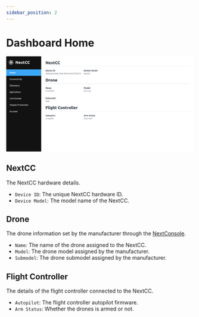 ```yaml
---
sidebar_position: 2
---
```


# Dashboard Home

![Dashboard Home](./img/dashboard-home.jpg)

## NextCC

The NextCC hardware details.

- `Device ID`: The unique NextCC hardware ID.
- `Device Model`: The model name of the NextCC.

## Drone

The drone information set by the manufacturer through the [NextConsole](/next-console).

- `Name`: The name of the drone assigned to the NextCC.
- `Model`: The drone model assigned by the manufacturer.
- `Submodel`: The drone submodel assigned by the manufacturer.

## Flight Controller

The details of the flight controller connected to the NextCC.

- `Autopilot`: The flight controller autopilot firmware.
- `Arm Status`: Whether the drones is armed or not.
